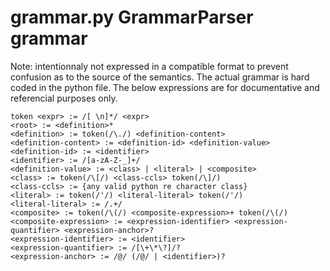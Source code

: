 # grammar.py GrammarParser grammar

Note: intentionnaly not expressed in a compatible format to prevent confusion as to
the source of the semantics. The actual grammar is hard coded in the
python file. The below expressions are for documentative and referencial purposes
only.

    token <expr> := /[ \n]*/ <expr>
    <root> := <definition>*
    <definition> := token(/\./) <definition-content>
    <definition-content> := <definition-id> <definition-value>
    <definition-id> := <identifier>
    <identifier> := /[a-zA-Z-_]+/
    <definition-value> := <class> | <literal> | <composite>
    <class> := token(/\[/) <class-ccls> token(/\]/)
    <class-ccls> := {any valid python re character class}
    <literal> := token(/'/) <literal-literal> token(/'/)
    <literal-literal> := /.+/
    <composite> := token(/\(/) <composite-expression>+ token(/\(/)
    <composite-expression> := <expression-identifier> <expression-quantifier> <expression-anchor>?
    <expression-identifier> := <identifier>
    <expression-quantifier> := /[\+\*\?]/?
    <expression-anchor> := /@/ (/@/ | <identifier>)?